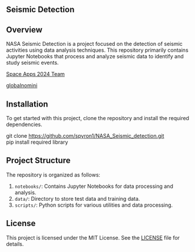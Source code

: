 ## Seismic Detection 

## Overview
NASA Seismic Detection is a project focused on the detection of seismic activities using data analysis techniques. This repository primarily contains Jupyter Notebooks that process and analyze seismic data to identify and study seismic events.

[Space Apps 2024 Team](https://www.spaceappschallenge.org/nasa-space-apps-2024/find-a-team/spyron/)

[globalnomini](https://www.spaceappschallenge.org/nasa-space-apps-2024/awards/global-nominees/)

## Installation
To get started with this project, clone the repository and install the required dependencies.


git clone https://github.com/spyron1/NASA_Seismic_detection.git
<br>
pip install  required library


## Project Structure
The repository is organized as follows:

1. `notebooks/`: Contains Jupyter Notebooks for data processing and analysis.
2. `data/`: Directory to store test data and training data.
3. `scripts/`: Python scripts for various utilities and data processing.

## License
This project is licensed under the MIT License. See the [LICENSE](LICENSE) file for details.

